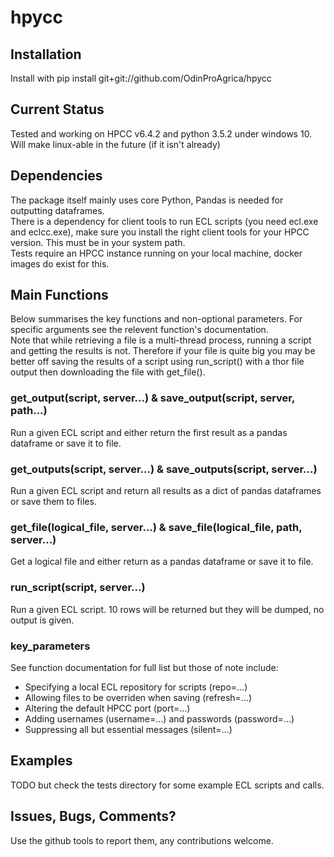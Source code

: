 # hpycc

## Installation
Install with
pip install git+git://github.com/OdinProAgrica/hpycc

## Current Status
Tested and working on HPCC v6.4.2 and python 3.5.2 under windows 10. Will make linux-able in the future (if it isn't already) 

## Dependencies
The package itself mainly uses core Python, Pandas is needed for outputting dataframes.  
There is a dependency for client tools to run ECL scripts (you need ecl.exe and eclcc.exe), make sure you install the right client tools for your HPCC version. This must be in your system path.   
Tests require an HPCC instance running on your local machine, docker images do exist for this.

## Main Functions
Below summarises the key functions and non-optional parameters. For specific arguments see the relevent function's documentation.  
Note that while retrieving a file is a multi-thread process, running a script and getting the results is not. Therefore if your file is quite big you may be better off saving the results of a script using run_script() with a thor file output then downloading the file with get_file(). 

### get_output(script, server...) & save_output(script, server, path...)
Run a given ECL script and either return the first result as a pandas dataframe or save it to file.

### get_outputs(script, server...) & save_outputs(script, server...)
Run a given ECL script and return all results as a dict of pandas dataframes or save them to files.

### get_file(logical_file, server...) & save_file(logical_file, path, server...)
Get a logical file and either return as a pandas dataframe or save it to file.

### run_script(script, server...)
Run a given ECL script. 10 rows will be returned but they will be dumped, no output is given. 

### key_parameters
See function documentation for full list but those of note include:
* Specifying a local ECL repository for scripts (repo=...)
* Allowing files to be overriden when saving (refresh=...)
* Altering the default HPCC port (port=...) 
* Adding usernames (username=...) and passwords (password=...)
* Suppressing all but essential messages (silent=...)

## Examples 
TODO but check the tests directory for some example ECL scripts and calls. 

## Issues, Bugs, Comments? 
Use the github tools to report them, any contributions welcome.
